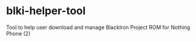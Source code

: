 # blki-helper-tool
Tool to help user download and manage BlackIron Project ROM for Nothing Phone (2)
